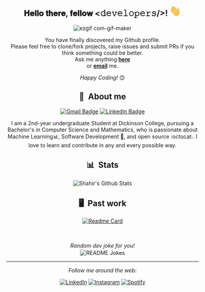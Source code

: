 <div align="center">
<h2> 𝐇𝐞𝐥𝐥𝐨 𝐭𝐡𝐞𝐫𝐞, 𝐟𝐞𝐥𝐥𝐨𝐰 <𝚍𝚎𝚟𝚎𝚕𝚘𝚙𝚎𝚛𝚜/>! <img src="https://github.com/ABSphreak/ABSphreak/blob/master/gifs/Hi.gif" width="30"></h2>
</div>

<div align="center" width="50">

![ezgif com-gif-maker](https://user-images.githubusercontent.com/98346408/205467195-d595274e-f00f-440e-98aa-fa92bb56779d.gif)

</div>


<div align="center">
  
You have finally discovered my Github profile. <br>
Please feel free to clone/fork projects, raise issues and submit PRs if you think something could be better. <br>
Ask me anything <a href="https://github.com/Shahir-47/Shahir-47/issues/new"><b>here</b></a><br>
or <a href="mailto:ahmeds@dickinson.edu"><b>email</b></a> me.

<i>Happy Coding!</i> 😊
 
</div>

<div align="center">

## 👨 &nbsp;About me

[![Gmail Badge](https://img.shields.io/badge/-ahmeds@dickinson.edu-c14438?style=flat&logo=Gmail&logoColor=white)](mailto:ahmeds@dickinson.edu "Connect via Email")
[![Linkedin Badge](https://img.shields.io/badge/-Shahir%20Ahmed-0072b1?style=flat&logo=Linkedin&logoColor=white)](https://www.linkedin.com/in/shahir47// "Connect on LinkedIn")


I am a 2nd-year undergraduate Student at Dickinson College, pursuing a Bachelor's in Computer Science and Mathematics, who is passionate about  Machine Learning:bar_chart:, Software Development :snake:, and open source :octocat:. I love to learn and contribute in any and every possible way.

</div>

<div align="center">

## 📊 &nbsp;Stats

  
<img align="center" src="https://github-readme-stats.vercel.app/api?username=Shahir-47&include_all_commits=true&count_private=true&show_icons=true&line_height=20&title_color=7A7ADB&icon_color=2234AE&text_color=D3D3D3&bg_color=0,000000,130F40" alt="Shahir's Github Stats">
  
 ## 🖥 &nbsp;Past work

[![Readme Card](https://github-readme-stats.vercel.app/api/pin/?username=Shahir-47&repo=SpaceAccuracy&bg_color=0d1116&title_color=ce09ec&text_color=a4aacb&icon_color=007ec6)](https://github.com/Shahir-47/SpaceAccuracy)

</br>
</br>
<i>Random dev joke for you!</i><br>
<img align="center" src="https://readme-jokes.vercel.app/api?bgColor=%23073b4c&textColor=%2306d6a0&aColor=%2306d6a0&borderColor=%2306d6a0" alt="README Jokes"></a>

---

<i>Follow me around the web:</i><br>

<a href="https://www.linkedin.com/in/shahir47/" target="_blank"><img src="https://img.shields.io/badge/LinkedIn-%230077B5.svg?&style=flat-square&logo=linkedin&logoColor=white" alt="LinkedIn"></a>
<a href="https://www.instagram.com/shahirahmed._/" target="_blank"><img src="https://img.shields.io/badge/Instagram-%23E4405F.svg?&style=flat-square&logo=instagram&logoColor=white" alt="Instagram"></a>
<a href="https://open.spotify.com/user/31sixq557nhgvgaplnlny6rwhowi" target="_blank"><img src="https://img.shields.io/badge/Spotify-%231ED760.svg?&style=flat-square&logo=spotify&logoColor=white" alt="Spotify"></a>

</div>
